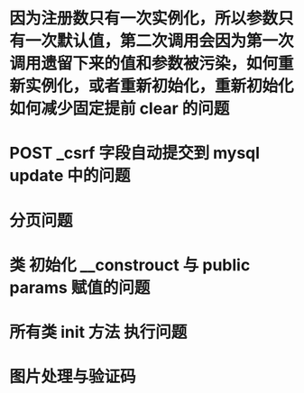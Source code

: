 

# 因为注册数只有一次实例化，所以参数只有一次默认值，第二次调用会因为第一次调用遗留下来的值和参数被污染，如何重新实例化，或者重新初始化，重新初始化如何减少固定提前 clear 的问题

# POST _csrf 字段自动提交到 mysql update 中的问题

# 分页问题

# 类 初始化 __constrouct 与 public params 赋值的问题

# 所有类 init 方法 执行问题

# 图片处理与验证码


